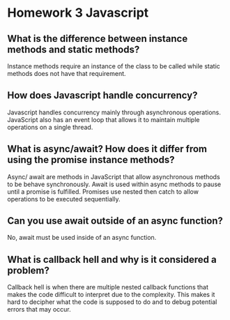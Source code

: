 # Homework 3 Javascript

## What is the difference between instance methods and static methods?

Instance methods require an instance of the class to be called while static methods does not have that requirement.

## How does Javascript handle concurrency?

Javascript handles concurrency mainly through asynchronous operations. JavaScript also has an event loop that allows it to maintain multiple operations on a single thread.

## What is async/await? How does it differ from using the promise instance methods?

Async/ await are methods in JavaScript that allow asynchronous methods to be behave synchronously. Await is used within async methods to pause until a promise is fulfilled. Promises use nested then catch to allow operations to be executed sequentially.

## Can you use await outside of an async function?

No, await must be used inside of an async function.

## What is callback hell and why is it considered a problem?

Callback hell is when there are multiple nested callback functions that makes the code difficult to interpret due to the complexity. This makes it hard to decipher what the code is supposed to do and to debug potential errors that may occur.